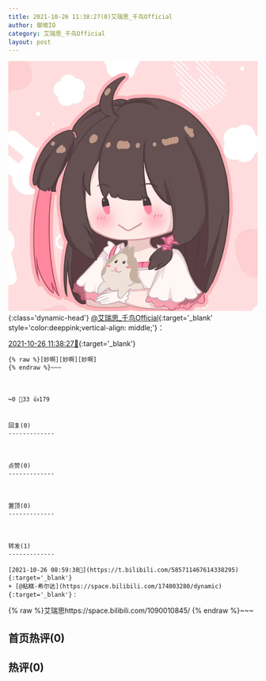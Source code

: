 ```yaml
---
title: 2021-10-26 11:38:27(0)艾瑞思_千鸟Official
author: 御坂IO
category: 艾瑞思_千鸟Official
layout: post
---
```


![img](/images/7e08840c56f251de28bdf766b647bd5fe9a5d50a.jpg){:class='dynamic-head'}
[@艾瑞思_千鸟Official](https://space.bilibili.com/1090010845/dynamic){:target='_blank' style='color:deeppink;vertical-align: middle;'}：

[2021-10-26 11:38:27🔗](https://t.bilibili.com/585752394362049349){:target='_blank'}

~~~
{% raw %}[妙啊][妙啊][妙啊]
{% endraw %}~~~



↪️0 💬33 👍179


回复(0)
-------------



点赞(0)
-------------



置顶(0)
-------------



转发(1)
-------------

[2021-10-26 08:59:38🔗](https://t.bilibili.com/585711467614338295){:target='_blank'}
+ [@粘糕-希尔达](https://space.bilibili.com/174003280/dynamic){:target='_blank'}：
~~~
{% raw %}艾瑞思https://space.bilibili.com/1090010845/
{% endraw %}~~~






首页热评(0)
-------------



热评(0)
-------------



